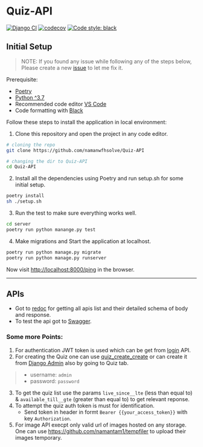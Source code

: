# Quiz-API
[![Django CI](https://github.com/namanwfhsolve/Quiz-API/actions/workflows/ci.yml/badge.svg)](https://github.com/namanwfhsolve/Quiz-API/actions/workflows/ci.yml)
[![codecov](https://codecov.io/gh/namanwfhsolve/Quiz-API/branch/main/graph/badge.svg?token=V476GWQM89)](https://codecov.io/gh/namanwfhsolve/Quiz-API)
[![Code style: black](https://img.shields.io/badge/code%20style-black-000000.svg)](https://github.com/psf/black)

## Initial Setup

> NOTE: If you found any issue while following any of the steps below, Please create a new 
> [issue](https://github.com/namanwfhsolve/Quiz-API/issues/new) to let me fix it.

Prerequisite:
- [Poetry](https://python-poetry.org/docs/#installation)
- [Python ^3.7](https://www.python.org/downloads/)
- Recommended code editor [VS Code](https://code.visualstudio.com/download)
- Code formatting with [Black](https://github.com/psf/black)

Follow these steps to install the application in local environment:
1. Clone this repository and open the project in any code editor.

```bash
# cloning the repo
git clone https://github.com/namanwfhsolve/Quiz-API

# changing the dir to Quiz-API
cd Quiz-API
```
2. Install all the dependencies using Poetry and run setup.sh for some initial setup.
```bash
poetry install
sh ./setup.sh
```
3. Run the test to make sure everything works well.
```bash
cd server
poetry run python manange.py test
```
4. Make migrations and Start the application at localhost.
```bash
poetry run python manage.py migrate
poetry run python manage.py runserver
```
Now visit [http://localhost:8000/ping](http://localhost:8000/ping) in the browser.

***

## APIs

- Got to [redoc](https://quiz-api.namantam1.tech/redoc/) for getting all apis list and their detailed schema of body and response.
- To test the api got to [Swagger](https://quiz-api.namantam1.tech/swagger/).

### Some more Points:
1. For authentication JWT token is used which can be get from [login](https://quiz-api.namantam1.tech/redoc/#operation/login_create) API.
2. For creating the Quiz one can use [quiz_create_create](https://quiz-api.namantam1.tech/redoc/#operation/quiz_create_create) or can create it from [Django Admin](https://quiz-api.namantam1.tech/admin) also by going to Quiz tab.
> - username: `admin`
> - password: `password`
3. To get the quiz list use the params `live_since__lte` (less than equal to) & `available_till__gte` (greater than equal to) to get relevant reponse.
4. To attempt the quiz auth token is must for identification.
    - Send token in header in formt `Bearer {{your_access_token}}` with key `Authorization`.
5. For image API execpt only valid url of images hosted on any storage. One can use https://github.com/namantam1/tempfiler to upload their images temporary.




